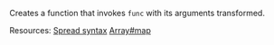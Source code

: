 Creates a function that invokes <code>func</code> with its arguments transformed.

Resources: [Spread syntax](https://developer.mozilla.org/docs/Web/JavaScript/Reference/Operators/Spread_syntax) [Array#map](https://developer.mozilla.org/docs/Web/JavaScript/Reference/Global_Objects/Array/map)
